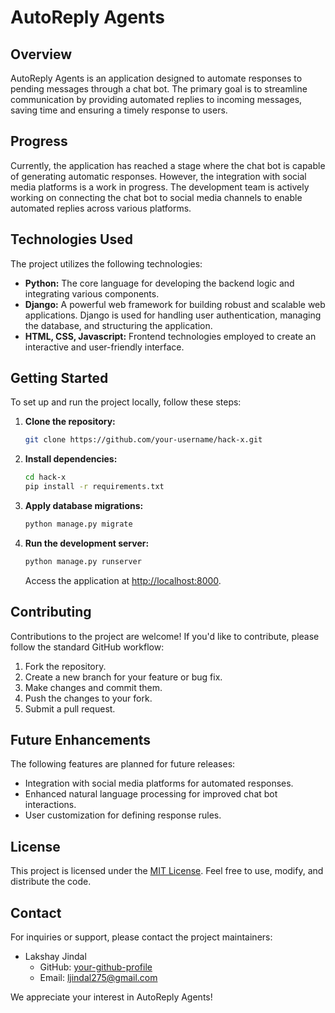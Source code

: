 
# AutoReply Agents

## Overview

AutoReply Agents is an application designed to automate responses to pending messages through a chat bot. The primary goal is to streamline communication by providing automated replies to incoming messages, saving time and ensuring a timely response to users.

## Progress

Currently, the application has reached a stage where the chat bot is capable of generating automatic responses. However, the integration with social media platforms is a work in progress. The development team is actively working on connecting the chat bot to social media channels to enable automated replies across various platforms.

## Technologies Used

The project utilizes the following technologies:

- **Python:** The core language for developing the backend logic and integrating various components.
- **Django:** A powerful web framework for building robust and scalable web applications. Django is used for handling user authentication, managing the database, and structuring the application.
- **HTML, CSS, Javascript:** Frontend technologies employed to create an interactive and user-friendly interface.

## Getting Started

To set up and run the project locally, follow these steps:

1. **Clone the repository:**

   ```bash
   git clone https://github.com/your-username/hack-x.git
   ```

2. **Install dependencies:**

   ```bash
   cd hack-x
   pip install -r requirements.txt
   ```

3. **Apply database migrations:**

   ```bash
   python manage.py migrate
   ```

4. **Run the development server:**

   ```bash
   python manage.py runserver
   ```

   Access the application at [http://localhost:8000](http://localhost:8000).

## Contributing

Contributions to the project are welcome! If you'd like to contribute, please follow the standard GitHub workflow:

1. Fork the repository.
2. Create a new branch for your feature or bug fix.
3. Make changes and commit them.
4. Push the changes to your fork.
5. Submit a pull request.

## Future Enhancements

The following features are planned for future releases:

- Integration with social media platforms for automated responses.
- Enhanced natural language processing for improved chat bot interactions.
- User customization for defining response rules.

## License

This project is licensed under the [MIT License](LICENSE). Feel free to use, modify, and distribute the code.

## Contact

For inquiries or support, please contact the project maintainers:

- Lakshay Jindal
  - GitHub: [your-github-profile](https://github.com/lakshayjindal)
  - Email: ljindal275@gmail.com

We appreciate your interest in AutoReply Agents!
